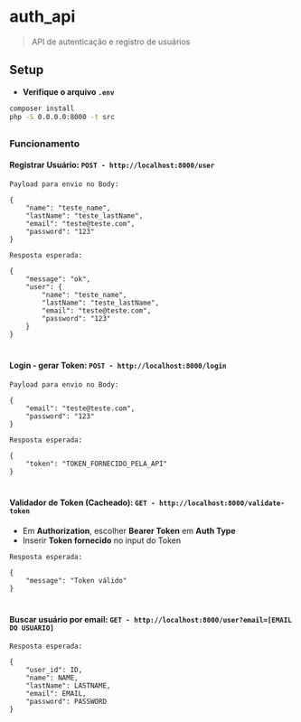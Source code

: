 # auth_api

> API de autenticação e registro de usuários

## Setup

- **Verifique o arquivo `.env`**

```sh
composer install
php -S 0.0.0.0:8000 -t src
```
##

### Funcionamento

#### Registrar Usuário: `POST - http://localhost:8000/user`
```
Payload para envio no Body:

{
    "name": "teste_name",
    "lastName": "teste_lastName",
    "email": "teste@teste.com",
    "password": "123"
} 
```
```
Resposta esperada:

{
    "message": "ok",
    "user": {
        "name": "teste_name",
        "lastName": "teste_lastName",
        "email": "teste@teste.com",
        "password": "123"
    }
}
```
#
#### Login - gerar Token: `POST - http://localhost:8000/login`
```
Payload para envio no Body:

{
    "email": "teste@teste.com",
    "password": "123"
}
```
```
Resposta esperada:

{
    "token": "TOKEN_FORNECIDO_PELA_API"
}
```

#
#### Validador de Token (Cacheado): `GET - http://localhost:8000/validate-token`

- Em **Authorization**, escolher **Bearer Token** em **Auth Type**
- Inserir **Token fornecido** no input do Token 

```
Resposta esperada:

{
    "message": "Token válido"
}
```

#
#### Buscar usuário por email: `GET - http://localhost:8000/user?email=[EMAIL DO USUARIO]`
```
Resposta esperada:

{
    "user_id": ID,
    "name": NAME,
    "lastName": LASTNAME,
    "email": EMAIL,
    "password": PASSWORD
}
```